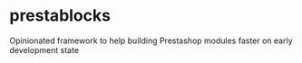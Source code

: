 # prestablocks
Opinionated framework to help building Prestashop modules faster on early development state
